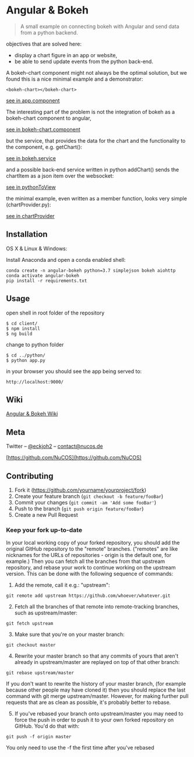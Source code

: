 # Angular & Bokeh
> A small example on connecting bokeh with Angular and send data from a python backend.

objectives that are solved here:

* display a chart figure in an app or website, 
* be able to send update events from the python back-end.

A bokeh-chart component might not always be  the optimal solution, but we found this is a nice minimal example and a demonstrator:

    <bokeh-chart></bokeh-chart>

[see in app.component](client/src/app/app.component.html)

The interesting part of the problem is not the integration of bokeh as a bokeh-chart component to angular,

[see in bokeh-chart.component](client/src/app/shared/components/bokeh-chart/bokeh-chart.component.ts)

but the service, that provides the data for the chart and the functionality to the component, e.g. getChart():

[see in bokeh.service](client/src/app/shared/services/bokeh.service.ts)

and a possible back-end service written in python addChart() sends the chartItem as a json item over the websocket:

[see in pythonToView](python/services/pythonToView.py)

the minimal example, even written as a member function, looks very simple (chartProvider.py):

[see in chartProvider](python/services/chartProvider.py)

## Installation

OS X & Linux & Windows:

Install Anaconda and open a conda enabled shell:

```
conda create -n angular-bokeh python=3.7 simplejson bokeh aiohttp
conda activate angular-bokeh
pip install -r requirements.txt
```

## Usage

open shell in root folder of the repository

```
$ cd client/
$ npm install
$ ng build
```

change to python folder

```
$ cd ../python/
$ python app.py
```

in your browser you should see the app being served to:

```
http://localhost:9000/
```

## Wiki

[Angular & Bokeh Wiki](../../wiki)

## Meta

Twitter – [@eckjoh2](https://twitter.com/eckjoh2) – contact@nucos.de

[https://github.com/NuCOS](https://github.com/NuCOS)

## Contributing

1. Fork it (<https://github.com/yourname/yourproject/fork>)
2. Create your feature branch (`git checkout -b feature/fooBar`)
3. Commit your changes (`git commit -am 'Add some fooBar'`)
4. Push to the branch (`git push origin feature/fooBar`)
5. Create a new Pull Request

### Keep your fork up-to-date

In your local working copy of your forked repository, you should add the original GitHub repository to the "remote" branches. ("remotes" are like nicknames for the URLs of repositories - origin is the default one, for example.) Then you can fetch all the branches from that upstream repository, and rebase your work to continue working on the upstream version. This can be done with the following sequence of commands:

1. Add the remote, call it e.g.: "upstream":

```
git remote add upstream https://github.com/whoever/whatever.git
```

2. Fetch all the branches of that remote into remote-tracking branches, such as upstream/master:

```
git fetch upstream
```

3. Make sure that you're on your master branch:

```
git checkout master
```
4. Rewrite your master branch so that any commits of yours that aren't already in upstream/master are replayed on top of that other branch:

```
git rebase upstream/master
```

If you don't want to rewrite the history of your master branch, (for example because other people may have cloned it) then you should replace the last command with git merge upstream/master. However, for making further pull requests that are as clean as possible, it's probably better to rebase.

5. If you've rebased your branch onto upstream/master you may need to force the push in order to push it to your own forked repository on GitHub. You'd do that with:
```
git push -f origin master
```
You only need to use the -f the first time after you've rebased
